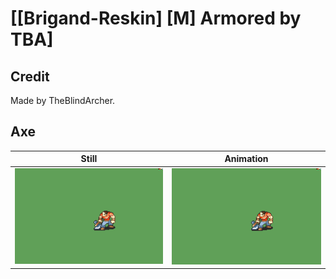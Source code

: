 # [\[Brigand-Reskin\] \[M\] Armored by TBA]

## Credit

Made by TheBlindArcher.
	
## Axe

| Still | Animation |
| :---: | :-------: |
| ![Axe still](./Axe_000.png) | ![Axe animation](./Axe.gif) |
